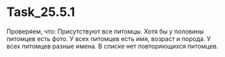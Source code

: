 # Task_25.5.1
Проверяем, что: 
Присутствуют все питомцы. 
Хотя бы у половины питомцев есть фото. 
У всех питомцев есть имя, возраст и порода. 
У всех питомцев разные имена. 
В списке нет повторяющихся питомцев.

